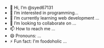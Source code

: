 - 👋 Hi, I’m @syed67131
- 👀 I’m interested in programming...
- 🌱 I’m currently learning web development ...
- 💞️ I’m looking to collaborate on ...
- 📫 How to reach me ...
- 😄 Pronouns: ...
- ⚡ Fun fact: I'm foodoholic ...

<!---
syed67131/syed67131 is a ✨ special ✨ repository because its `README.md` (this file) appears on your GitHub profile.
You can click the Preview link to take a look at your changes.
--->
